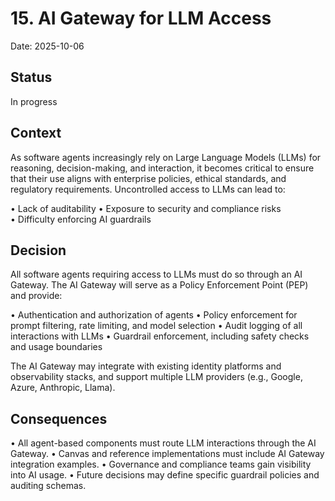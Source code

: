# 15. AI Gateway for LLM Access

Date: 2025-10-06

## Status

In progress

## Context

As software agents increasingly rely on Large Language Models (LLMs) for reasoning, decision-making, and interaction, it becomes critical to ensure that their use aligns with enterprise policies, ethical standards, and regulatory requirements. Uncontrolled access to LLMs can lead to:

• Lack of auditability
• Exposure to security and compliance risks  
• Difficulty enforcing AI guardrails

## Decision

All software agents requiring access to LLMs must do so through an AI Gateway. The AI Gateway will serve as a Policy Enforcement Point (PEP) and provide:

• Authentication and authorization of agents
• Policy enforcement for prompt filtering, rate limiting, and model selection
• Audit logging of all interactions with LLMs
• Guardrail enforcement, including safety checks and usage boundaries

The AI Gateway may integrate with existing identity platforms and observability stacks, and support multiple LLM providers (e.g., Google, Azure, Anthropic, Llama).

## Consequences

• All agent-based components must route LLM interactions through the AI Gateway.
• Canvas and reference implementations must include AI Gateway integration examples.
• Governance and compliance teams gain visibility into AI usage.
• Future decisions may define specific guardrail policies and auditing schemas.
